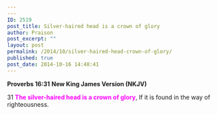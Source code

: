 ```yaml
---
---
ID: 2519
post_title: Silver-haired head is a crown of glory
author: Praison
post_excerpt: ""
layout: post
permalink: /2014/10/silver-haired-head-crown-of-glory/
published: true
post_date: 2014-10-16 14:48:41
---
```

<strong>Proverbs 16:31</strong>
<strong> New King James Version (NKJV)</strong>

31 <span style="color: #ff00ff;"><strong>The silver-haired head is a crown of glory</strong></span>,
If it is found in the way of righteousness.